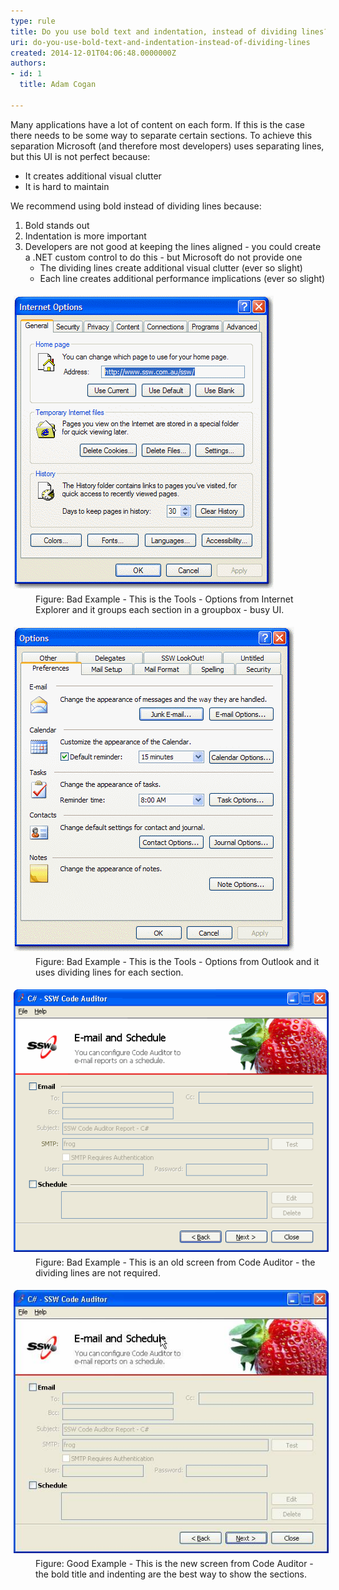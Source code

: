 ```yaml
---
type: rule
title: Do you use bold text and indentation, instead of dividing lines?
uri: do-you-use-bold-text-and-indentation-instead-of-dividing-lines
created: 2014-12-01T04:06:48.0000000Z
authors:
- id: 1
  title: Adam Cogan

---
```


 
Many applications have a lot of content on each form. If this is the case there                     needs to be some way to separate certain sections. To achieve this separation Microsoft                     (and therefore most developers) uses separating lines, but this UI is not perfect                     because:

- It creates additional visual clutter
- It is hard to maintain

 
We recommend using bold instead of dividing lines because:

1. Bold stands out
2. Indentation is more important
3. Developers are not good at keeping the lines aligned - you could create a .NET custom control to do this - but Microsoft do not provide one
    - The dividing lines create additional visual clutter (ever so slight)
    - Each line creates additional performance implications (ever so slight)

<dl class="badImage"><dt> 
      <img border="0" alt="Internet options form of IE" src="../../assets/ToolsOptionforIE.gif" style="margin:5px;width:416px;">
   </dt><dd> Figure: Bad Example - This is the Tools - Options from Internet Explorer and it groups each section in a groupbox - busy UI. </dd></dl><dl class="badImage"><dt> 
      <img border="0" alt="Options form of Outlook" src="../../assets/ToolsOptionforOutlook.gif" style="margin:5px;width:449px;">
   </dt><dd> Figure: Bad Example - This is the Tools - Options from Outlook and it uses dividing lines for each section.</dd></dl><dl class="badImage"><dt> 
      <img border="0" alt="SSW Code AUditor - Email and Schedule" src="../../assets/BadDivider.gif" style="margin:5px;width:550px;">
   </dt><dd> Figure: Bad Example - This is an old screen from Code Auditor - the dividing lines are not required. </dd></dl><dl class="goodImage"><dt> 
      <img border="0" alt="SSW Code Auditor - Email and Schedule" src="../../assets/GoodDivider.jpg" style="margin:5px;width:550px;">
   </dt><dd> Figure: Good Example - This is the new screen from Code Auditor - the bold title and indenting are the best way to show the sections.</dd></dl>
